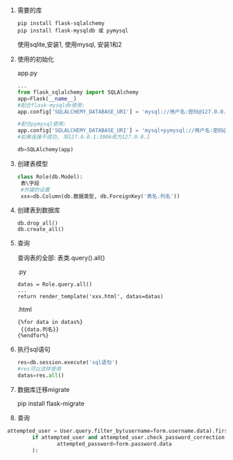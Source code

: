 1. 需要的库

   ```
   pip install flask-sqlalchemy
   pip install flask-mysqldb 或 pymysql
   ```

   使用sqlite,安装1, 使用mysql, 安装1和2

2. 使用的初始化

   app.py

   ```python
   ...
   from flask_sqlalchemy import SQLAlchemy
   app=Flask(__name__)
   #配合flask-mysqldb使用:
   app.config['SQLALCHEMY_DATABASE_URI'] = 'mysql://用户名:密码@127.0.0.1:3006/数据库'
   
   #配合pymysql使用:
   app.config['SQLALCHEMY_DATABASE_URI'] = 'mysql+pymysql://用户名:密码@127.0.0.1:3006/数据库'
   #如果连接不成功, 将127.0.0.1:3006改为127.0.0.1
   
   db=SQLAlchemy(app)
   
   ```

3. 创建表模型

   ```python
   class Role(db.Model):
   	表\字段
   	#外键的设置
   	xxx=db.Column(db.数据类型, db.ForeignKey('表名.列名'))
   ```

4. 创建表到数据库

   ```
   db.drop_all()
   db.create_all()
   ```

5. 查询

   查询表的全部: 表类.query().all()

   .py

   ```
   datas = Role.query.all()
   ...
   return render_template('xxx.html', datas=datas)
   ```

   .html

   ```jinja2
   {%for data in datas%}
   	{{data.列名}}
   {%endfor%}
   ```

6. 执行sql语句

   ```python
   res=db.session.execute('sql语句')
   #res可以这样使用
   datas=res.all()
   ```

7. 数据库迁移migrate

   pip install flask-migrate

8. 查询

```python
attempted_user = User.query.filter_by(username=form.username.data).first()
        if attempted_user and attempted_user.check_password_correction(
                attempted_password=form.password.data
        ):
```



